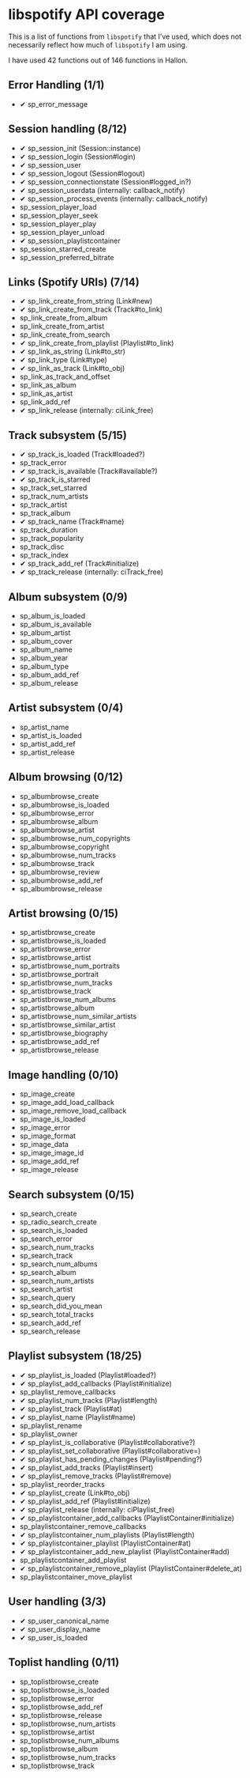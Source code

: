 # libspotify API coverage
This is a list of functions from `libspotify` that I’ve used, which does not necessarily reflect how much of `libspotify` I am using.

I have used 42 functions out of 146 functions in Hallon.

## Error Handling (1/1)
* ✔ sp\_error\_message

## Session handling (8/12)
* ✔ sp\_session\_init (Session::instance)
* ✔ sp\_session\_login (Session#login)
* ✔ sp\_session\_user
* ✔ sp\_session\_logout (Session#logout)
* ✔ sp\_session\_connectionstate (Session#logged\_in?)
* ✔ sp\_session\_userdata (internally: callback\_notify)
* ✔ sp\_session\_process\_events (internally: callback\_notify)
* sp\_session\_player\_load
* sp\_session\_player\_seek
* sp\_session\_player\_play
* sp\_session\_player\_unload
* ✔ sp\_session\_playlistcontainer
* sp\_session\_starred\_create
* sp\_session\_preferred\_bitrate

## Links (Spotify URIs) (7/14)
* ✔ sp\_link\_create\_from\_string (Link#new)
* ✔ sp\_link\_create\_from\_track (Track#to\_link)
* sp\_link\_create\_from\_album
* sp\_link\_create\_from\_artist
* sp\_link\_create\_from\_search
* ✔ sp\_link\_create\_from\_playlist (Playlist#to\_link)
* ✔ sp\_link\_as\_string (Link#to\_str)
* ✔ sp\_link\_type (Link#type)
* ✔ sp\_link\_as\_track (Link#to\_obj)
* sp\_link\_as\_track\_and\_offset
* sp\_link\_as\_album
* sp\_link\_as\_artist
* sp\_link\_add\_ref 
* ✔ sp\_link\_release (internally: ciLink\_free)

## Track subsystem (5/15)
* ✔ sp\_track\_is\_loaded (Track#loaded?)
* sp\_track\_error
* ✔ sp\_track\_is\_available (Track#available?)
* ✔ sp\_track\_is\_starred
* sp\_track\_set\_starred
* sp\_track\_num\_artists
* sp\_track\_artist
* sp\_track\_album
* ✔ sp\_track\_name (Track#name)
* sp\_track\_duration
* sp\_track\_popularity
* sp\_track\_disc
* sp\_track\_index
* ✔ sp\_track\_add\_ref (Track#initialize)
* ✔ sp\_track\_release (internally: ciTrack\_free)

## Album subsystem (0/9)
* sp\_album\_is\_loaded
* sp\_album\_is\_available
* sp\_album\_artist
* sp\_album\_cover
* sp\_album\_name
* sp\_album\_year
* sp\_album\_type
* sp\_album\_add\_ref
* sp\_album\_release

## Artist subsystem (0/4)
* sp\_artist\_name
* sp\_artist\_is\_loaded
* sp\_artist\_add\_ref
* sp\_artist\_release

## Album browsing (0/12)
* sp\_albumbrowse\_create
* sp\_albumbrowse\_is\_loaded
* sp\_albumbrowse\_error
* sp\_albumbrowse\_album
* sp\_albumbrowse\_artist
* sp\_albumbrowse\_num\_copyrights
* sp\_albumbrowse\_copyright
* sp\_albumbrowse\_num\_tracks
* sp\_albumbrowse\_track
* sp\_albumbrowse\_review
* sp\_albumbrowse\_add\_ref
* sp\_albumbrowse\_release

## Artist browsing (0/15)
* sp\_artistbrowse\_create
* sp\_artistbrowse\_is\_loaded
* sp\_artistbrowse\_error
* sp\_artistbrowse\_artist
* sp\_artistbrowse\_num\_portraits
* sp\_artistbrowse\_portrait
* sp\_artistbrowse\_num\_tracks
* sp\_artistbrowse\_track
* sp\_artistbrowse\_num\_albums
* sp\_artistbrowse\_album
* sp\_artistbrowse\_num\_similar\_artists
* sp\_artistbrowse\_similar\_artist
* sp\_artistbrowse\_biography
* sp\_artistbrowse\_add\_ref
* sp\_artistbrowse\_release

## Image handling (0/10)
* sp\_image\_create
* sp\_image\_add\_load\_callback
* sp\_image\_remove\_load\_callback
* sp\_image\_is\_loaded
* sp\_image\_error
* sp\_image\_format
* sp\_image\_data
* sp\_image\_image\_id
* sp\_image\_add\_ref
* sp\_image\_release

## Search subsystem (0/15)
* sp\_search\_create
* sp\_radio\_search\_create
* sp\_search\_is\_loaded
* sp\_search\_error
* sp\_search\_num\_tracks
* sp\_search\_track
* sp\_search\_num\_albums
* sp\_search\_album
* sp\_search\_num\_artists
* sp\_search\_artist
* sp\_search\_query
* sp\_search\_did\_you\_mean
* sp\_search\_total\_tracks
* sp\_search\_add\_ref
* sp\_search\_release

## Playlist subsystem (18/25)
* ✔ sp\_playlist\_is\_loaded (Playlist#loaded?)
* ✔ sp\_playlist\_add\_callbacks (Playlist#initialize)
* sp\_playlist\_remove\_callbacks
* ✔ sp\_playlist\_num\_tracks (Playlist#length)
* ✔ sp\_playlist\_track (Playlist#at)
* ✔ sp\_playlist\_name (Playlist#name)
* sp\_playlist\_rename
* sp\_playlist\_owner
* ✔ sp\_playlist\_is\_collaborative (Playlist#collaborative?)
* ✔ sp\_playlist\_set\_collaborative (Playlist#collaborative=)
* ✔ sp\_playlist\_has\_pending\_changes (Playlist#pending?)
* ✔ sp\_playlist\_add\_tracks (Playlist#insert)
* ✔ sp\_playlist\_remove\_tracks (Playlist#remove)
* sp\_playlist\_reorder\_tracks
* ✔ sp\_playlist\_create (Link#to\_obj)
* ✔ sp\_playlist\_add\_ref (Playlist#initialize)
* ✔ sp\_playlist\_release (internally: ciPlaylist\_free)
* ✔ sp\_playlistcontainer\_add\_callbacks (PlaylistContainer#initialize)
* sp\_playlistcontainer\_remove\_callbacks
* ✔ sp\_playlistcontainer\_num\_playlists (Playlist#length)
* ✔ sp\_playlistcontainer\_playlist (PlaylistContainer#at)
* ✔ sp\_playlistcontainer\_add\_new\_playlist (PlaylistContainer#add)
* sp\_playlistcontainer\_add\_playlist
* ✔ sp\_playlistcontainer\_remove\_playlist (PlaylistContainer#delete_at)
* sp\_playlistcontainer\_move\_playlist

## User handling (3/3)
* ✔ sp\_user\_canonical\_name
* ✔ sp\_user\_display\_name
* ✔ sp\_user\_is\_loaded

## Toplist handling (0/11)
* sp\_toplistbrowse\_create
* sp\_toplistbrowse\_is\_loaded
* sp\_toplistbrowse\_error
* sp\_toplistbrowse\_add\_ref
* sp\_toplistbrowse\_release
* sp\_toplistbrowse\_num\_artists
* sp\_toplistbrowse\_artist
* sp\_toplistbrowse\_num\_albums
* sp\_toplistbrowse\_album
* sp\_toplistbrowse\_num\_tracks
* sp\_toplistbrowse\_track